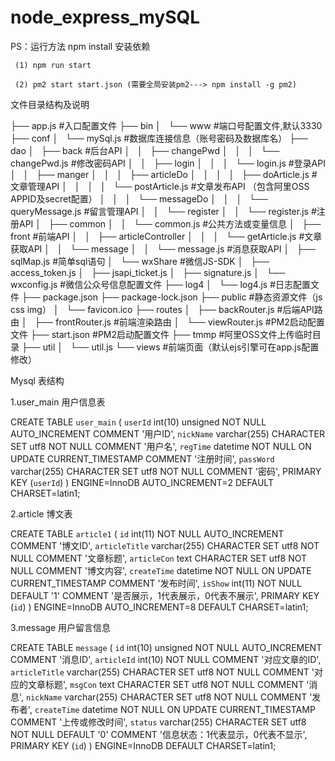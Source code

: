 # node_express_mySQL

PS：运行方法 npm install 安装依赖
	
	
	 (1) npm run start

	 (2) pm2 start start.json (需要全局安装pm2---> npm install -g pm2)


文件目录结构及说明

├── app.js #入口配置文件
├── bin
│   └── www #端口号配置文件,默认3330
├── conf
│   └── mySql.js #数据库连接信息（账号密码及数据库名）
├── dao
│   ├── back #后台API
│   │   ├── changePwd
│   │   │   └── changePwd.js #修改密码API
│   │   ├── login
│   │   │   └── login.js  #登录API
│   │   ├── manger
│   │   │   ├── articleDo
│   │   │   │   ├── doArticle.js  #文章管理API
│   │   │   │   └── postArticle.js  #文章发布API （包含阿里OSS APPID及secret配置）
│   │   │   └── messageDo
│   │   │       └── queryMessage.js  #留言管理API
│   │   └── register
│   │       └── register.js #注册API
│   ├── common
│   │   └── common.js #公共方法或变量信息
│   ├── front #前端API
│   │   ├── articleController
│   │   │   └── getArticle.js #文章获取API
│   │   └── message
│   │       └── message.js #消息获取API
│   ├── sqlMap.js #简单sql语句
│   └── wxShare #微信JS-SDK
│       ├── access_token.js
│       ├── jsapi_ticket.js
│       ├── signature.js
│       └── wxconfig.js #微信公众号信息配置文件
├── log4
│   └── log4.js #日志配置文件
├── package.json
├── package-lock.json
├── public #静态资源文件（js css img）
│   └── favicon.ico
├── routes
│   ├── backRouter.js #后端API路由
│   ├── frontRouter.js #前端渲染路由
│   └── viewRouter.js #PM2启动配置文件
├── start.json #PM2启动配置文件
├── tmmp #阿里OSS文件上传临时目录
├── util
│   └── util.js
└── views #前端页面（默认ejs引擎可在app.js配置修改）


Mysql 表结构

1.user_main 用户信息表

CREATE TABLE `user_main` (
  `userId` int(10) unsigned NOT NULL AUTO_INCREMENT COMMENT '用户ID',
  `nickName` varchar(255) CHARACTER SET utf8 NOT NULL COMMENT '用户名',
  `regTime` datetime NOT NULL ON UPDATE CURRENT_TIMESTAMP COMMENT '注册时间',
  `passWord` varchar(255) CHARACTER SET utf8 NOT NULL COMMENT '密码',
  PRIMARY KEY (`userId`)
) ENGINE=InnoDB AUTO_INCREMENT=2 DEFAULT CHARSET=latin1;

2.article 博文表

CREATE TABLE `article1` (
  `id` int(11) NOT NULL AUTO_INCREMENT COMMENT '博文ID',
  `articleTitle` varchar(255) CHARACTER SET utf8 NOT NULL COMMENT '文章标题',
  `articleCon` text CHARACTER SET utf8 NOT NULL COMMENT '博文内容',
  `createTime` datetime NOT NULL ON UPDATE CURRENT_TIMESTAMP COMMENT '发布时间',
  `isShow` int(11) NOT NULL DEFAULT '1' COMMENT '是否展示，1代表展示，0代表不展示',
  PRIMARY KEY (`id`)
) ENGINE=InnoDB AUTO_INCREMENT=8 DEFAULT CHARSET=latin1;

3.message 用户留言信息

CREATE TABLE `message` (
  `id` int(10) unsigned NOT NULL AUTO_INCREMENT COMMENT '消息ID',
  `articleId` int(10) NOT NULL COMMENT '对应文章的ID',
  `articleTitle` varchar(255) CHARACTER SET utf8 NOT NULL COMMENT '对应的文章标题',
  `msgCon` text CHARACTER SET utf8 NOT NULL COMMENT '消息',
  `nickName` varchar(255) CHARACTER SET utf8 NOT NULL COMMENT '发布者',
  `createTime` datetime NOT NULL ON UPDATE CURRENT_TIMESTAMP COMMENT '上传或修改时间',
  `status` varchar(255) CHARACTER SET utf8 NOT NULL DEFAULT '0' COMMENT '信息状态：1代表显示，0代表不显示',
  PRIMARY KEY (`id`)
) ENGINE=InnoDB DEFAULT CHARSET=latin1;

		

